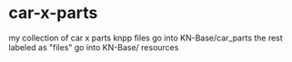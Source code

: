 # car-x-parts
my collection of car x parts
knpp files go into KN-Base/car_parts
the rest labeled as "files" go into KN-Base/ resources 
